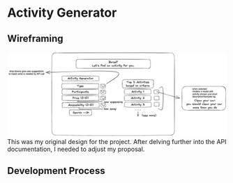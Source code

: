 # Activity Generator

## Wireframing
![website wireframe](/images/wireframe.png)
This was my original design for the project. After delving further into the API documentation, I needed to adjust my proposal.

## Development Process
